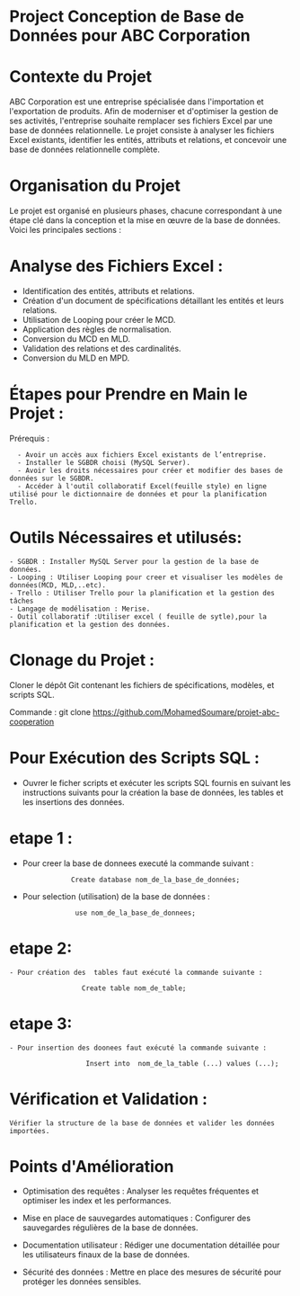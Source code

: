 
# Project Conception de Base de Données pour ABC Corporation


# Contexte du Projet

ABC Corporation est une entreprise spécialisée dans l'importation et l'exportation de produits. Afin de moderniser et d'optimiser la 
gestion de ses activités, l'entreprise souhaite remplacer ses fichiers Excel par une base de données relationnelle. Le projet consiste à analyser les fichiers Excel existants, identifier les entités, attributs et relations, et concevoir une base de données relationnelle complète.


# Organisation du Projet

Le projet est organisé en plusieurs phases, chacune correspondant à une étape clé dans la conception et la mise
en œuvre de la base de données. Voici les principales sections :

# Analyse des Fichiers Excel :

  - Identification des entités, attributs et relations.
  - Création d'un document de spécifications détaillant les entités et leurs relations.
  - Utilisation de Looping pour créer le MCD.
  - Application des règles de normalisation.
  - Conversion du MCD en MLD.
  - Validation des relations et des cardinalités.
  - Conversion du MLD en MPD.



# Étapes pour Prendre en Main le Projet :

  Prérequis :

      - Avoir un accès aux fichiers Excel existants de l’entreprise.
      - Installer le SGBDR choisi (MySQL Server).
      - Avoir les droits nécessaires pour créer et modifier des bases de données sur le SGBDR.
      - Accéder à l'outil collaboratif Excel(feuille style) en ligne utilisé pour le dictionnaire de données et pour la planification Trello.


# Outils Nécessaires et utilusés:

    - SGBDR : Installer MySQL Server pour la gestion de la base de données.
    - Looping : Utiliser Looping pour creer et visualiser les modèles de données(MCD, MLD,..etc).
    - Trello : Utiliser Trello pour la planification et la gestion des tâches
    - Langage de modélisation : Merise.
    - Outil collaboratif :Utiliser excel ( feuille de sytle),pour la planification et la gestion des données.
      

# Clonage du Projet :

Cloner le dépôt Git contenant les fichiers de spécifications, modèles, et scripts SQL.

  Commande :         git clone  https://github.com/MohamedSoumare/projet-abc-cooperation


# Pour Exécution des Scripts SQL :

  - Ouvrer le ficher scripts et exécuter les scripts SQL fournis en suivant les instructions suivants
    pour la création la base de données, les tables et les insertions des données.

 # etape 1 : 

   - Pour creer la base de donnees executé la commande suivant :   
     
                     Create database nom_de_la_base_de_données;
   
   - Pour selection (utilisation) de la base de données  :

                      use nom_de_la_base_de_donnees;

  # etape 2:
     
    - Pour création des  tables faut exécuté la commande suivante :
      
                      Create table nom_de_table; 

  # etape 3:

    - Pour insertion des doonees faut exécuté la commande suivante :

                       Insert into  nom_de_la_table (...) values (...);
  
 
# Vérification et Validation :

    Vérifier la structure de la base de données et valider les données importées.


# Points d'Amélioration

  -  Optimisation des requêtes :
       Analyser les requêtes fréquentes et optimiser les index et les performances.
  
  - Mise en place de sauvegardes automatiques :
      Configurer des sauvegardes régulières de la base de données.

  - Documentation utilisateur :
     Rédiger une documentation détaillée pour les utilisateurs finaux de la base de données.

  - Sécurité des données :
      Mettre en place des mesures de sécurité pour protéger les données sensibles.
      
 
